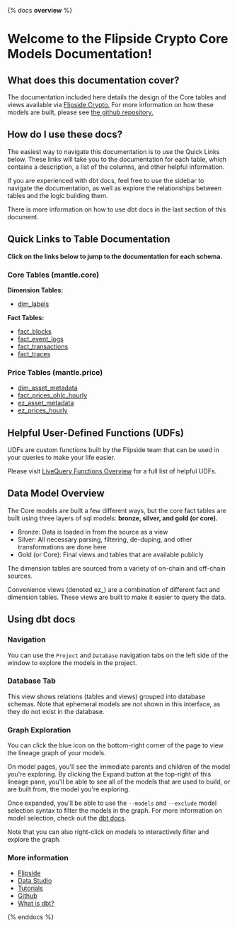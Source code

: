 {% docs __overview__ %}

# Welcome to the Flipside Crypto Core Models Documentation!

## **What does this documentation cover?**
The documentation included here details the design of the Core tables and views available via [Flipside Crypto.](https://flipsidecrypto.xyz/) For more information on how these models are built, please see [the github repository.](https://github.com/FlipsideCrypto/mantle-models)

## **How do I use these docs?**
The easiest way to navigate this documentation is to use the Quick Links below. These links will take you to the documentation for each table, which contains a description, a list of the columns, and other helpful information.

If you are experienced with dbt docs, feel free to use the sidebar to navigate the documentation, as well as explore the relationships between tables and the logic building them.

There is more information on how to use dbt docs in the last section of this document.

## **Quick Links to Table Documentation**

**Click on the links below to jump to the documentation for each schema.**

### Core Tables (mantle.core)

**Dimension Tables:**
- [dim_labels](https://flipsidecrypto.github.io/mantle-models/#!/model/model.fsc_evm.core__dim_labels)

**Fact Tables:**
- [fact_blocks](https://flipsidecrypto.github.io/mantle-models/#!/model/model.fsc_evm.core__fact_blocks)
- [fact_event_logs](https://flipsidecrypto.github.io/mantle-models/#!/model/model.fsc_evm.core__fact_event_logs)
- [fact_transactions](https://flipsidecrypto.github.io/mantle-models/#!/model/model.fsc_evm.core__fact_transactions)
- [fact_traces](https://flipsidecrypto.github.io/mantle-models/#!/model/model.fsc_evm.core__fact_traces)

### Price Tables (mantle.price)
- [dim_asset_metadata](https://flipsidecrypto.github.io/mantle-models/#!/model/model.fsc_evm.price__dim_asset_metadata)
- [fact_prices_ohlc_hourly](https://flipsidecrypto.github.io/mantle-models/#!/model/model.fsc_evm.price__fact_prices_ohlc_hourly)
- [ez_asset_metadata](https://flipsidecrypto.github.io/mantle-models/#!/model/model.fsc_evm.price__ez_asset_metadata)
- [ez_prices_hourly](https://flipsidecrypto.github.io/mantle-models/#!/model/model.fsc_evm.price__ez_prices_hourly)

## **Helpful User-Defined Functions (UDFs)**

UDFs are custom functions built by the Flipside team that can be used in your queries to make your life easier. 

Please visit [LiveQuery Functions Overview](https://flipsidecrypto.github.io/livequery-models/#!/overview) for a full list of helpful UDFs.

## **Data Model Overview**

The Core models are built a few different ways, but the core fact tables are built using three layers of sql models: **bronze, silver, and gold (or core).**

- Bronze: Data is loaded in from the source as a view
- Silver: All necessary parsing, filtering, de-duping, and other transformations are done here
- Gold (or Core): Final views and tables that are available publicly

The dimension tables are sourced from a variety of on-chain and off-chain sources.

Convenience views (denoted ez_) are a combination of different fact and dimension tables. These views are built to make it easier to query the data.

## **Using dbt docs**
### Navigation

You can use the ```Project``` and ```Database``` navigation tabs on the left side of the window to explore the models in the project.

### Database Tab

This view shows relations (tables and views) grouped into database schemas. Note that ephemeral models are *not* shown in this interface, as they do not exist in the database.

### Graph Exploration

You can click the blue icon on the bottom-right corner of the page to view the lineage graph of your models.

On model pages, you'll see the immediate parents and children of the model you're exploring. By clicking the Expand button at the top-right of this lineage pane, you'll be able to see all of the models that are used to build, or are built from, the model you're exploring.

Once expanded, you'll be able to use the ```--models``` and ```--exclude``` model selection syntax to filter the models in the graph. For more information on model selection, check out the [dbt docs](https://docs.getdbt.com/docs/model-selection-syntax).

Note that you can also right-click on models to interactively filter and explore the graph.


### **More information**
- [Flipside](https://flipsidecrypto.xyz/)
- [Data Studio](https://flipsidecrypto.xyz/studio)
- [Tutorials](https://docs.flipsidecrypto.com/our-data/tutorials)
- [Github](https://github.com/FlipsideCrypto/mantle-models)
- [What is dbt?](https://docs.getdbt.com/docs/introduction)

{% enddocs %}